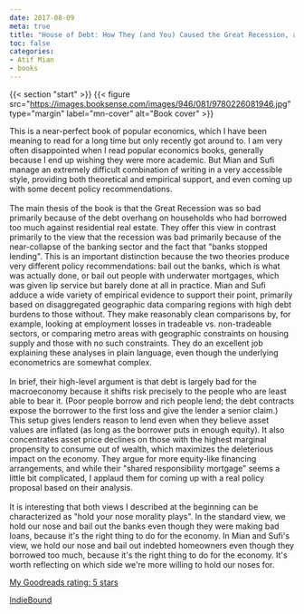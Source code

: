 ```yaml
---
date: 2017-08-09
meta: true
title: "House of Debt: How They (and You) Caused the Great Recession, and How We Can Prevent It from Happening Again"
toc: false
categories:
- Atif Mian
- books
---
```


{{< section "start" >}}
{{< figure src="https://images.booksense.com/images/946/081/9780226081946.jpg" type="margin" label="mn-cover" alt="Book cover" >}}

This is a near-perfect book of popular economics, which I have been meaning to read for a long time but only recently got around to. I am very often disappointed when I read popular economics books, generally because I end up wishing they were more academic. But Mian and Sufi manage an extremely difficult combination of writing in a very accessible style, providing both theoretical and empirical support, and even coming up with some decent policy recommendations.<br /><br />The main thesis of the book is that the Great Recession was so bad primarily because of the debt overhang on households who had borrowed too much against residential real estate. They offer this view in contrast primarily to the view that the recession was bad primarily because of the near-collapse of the banking sector and the fact that "banks stopped lending". This is an important distinction because the two theories produce very different policy recommendations: bail out the banks, which is what was actually done, or bail out people with underwater mortgages, which was given lip service but barely done at all in practice. Mian and Sufi adduce a wide variety of empirical evidence to support their point, primarily based on disaggregated geographic data comparing regions with high debt burdens to those without. They make reasonably clean comparisons by, for example, looking at employment losses in tradeable vs. non-tradeable sectors, or comparing metro areas with geographic constraints on housing supply and those with no such constraints. They do an excellent job explaining these analyses in plain language, even though the underlying econometrics are somewhat complex.<br /><br />In brief, their high-level argument is that debt is largely bad for the macroeconomy because it shifts risk precisely to the people who are least able to bear it. (Poor people borrow and rich people lend; the debt contracts expose the borrower to the first loss and give the lender a senior claim.) This setup gives lenders reason to lend even when they believe asset values are inflated (as long as the borrower puts in enough equity). It also concentrates asset price declines on those with the highest marginal propensity to consume out of wealth, which maximizes the deleterious impact on the economy. They argue for more equity-like financing arrangements, and while their "shared responsibility mortgage" seems a little bit complicated, I applaud them for coming up with a real policy proposal based on their analysis.<br /><br />It is interesting that both views I described at the beginning can be characterized as "hold your nose morality plays". In the standard view, we hold our nose and bail out the banks even though they were making bad loans, because it's the right thing to do for the economy. In Mian and Sufi's view, we hold our nose and bail out indebted homeowners even though they borrowed too much, because it's the right thing to do for the economy. It's worth reflecting on which side we're more willing to hold our noses for.

[My Goodreads rating: 5 stars](https://www.goodreads.com/review/show/2078433007)  

[IndieBound](https://www.indiebound.org/book/9780226081946)
